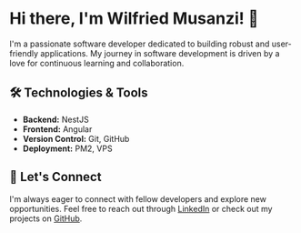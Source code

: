# Hi there, I'm Wilfried Musanzi! 👋

I'm a passionate software developer dedicated to building robust and user-friendly applications. My journey in software development is driven by a love for continuous learning and collaboration.

## 🛠️ Technologies & Tools

- **Backend:** NestJS
- **Frontend:** Angular
- **Version Control:** Git, GitHub
- **Deployment:** PM2, VPS

## 🤝 Let's Connect

I'm always eager to connect with fellow developers and explore new opportunities. Feel free to reach out through [LinkedIn](https://www.linkedin.com/in/wilfried-musanzi) or check out my projects on [GitHub](https://github.com/musanzi).


